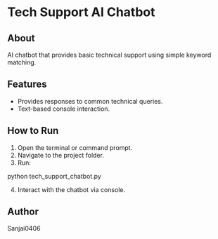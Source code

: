 # Tech Support AI Chatbot

## About
AI chatbot that provides basic technical support using simple keyword matching.

## Features
- Provides responses to common technical queries.
- Text-based console interaction.

## How to Run
1. Open the terminal or command prompt.
2. Navigate to the project folder.
3. Run:

python tech_support_chatbot.py

4. Interact with the chatbot via console.

## Author
Sanjai0406

